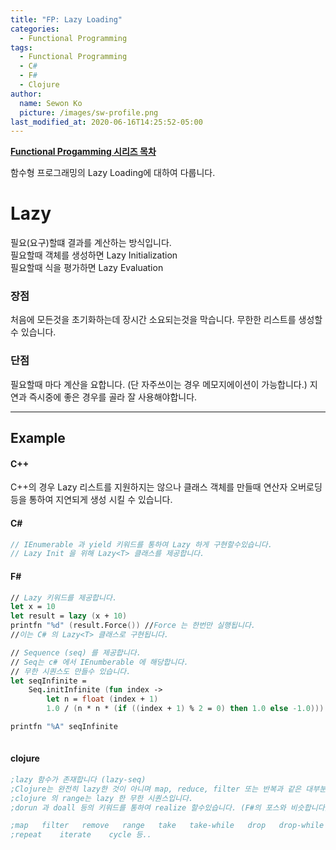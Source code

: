 ```yaml
---
title: "FP: Lazy Loading"
categories:
  - Functional Programming
tags:
  - Functional Programming
  - C#
  - F#
  - Clojure
author:
  name: Sewon Ko
  picture: /images/sw-profile.png
last_modified_at: 2020-06-16T14:25:52-05:00
---
```


**[Functional Progamming 시리즈 목차](https://dream365.github.io/functional%20programming/fp-content/)**<br>

함수형 프로그래밍의 Lazy Loading에 대하여 다룹니다.
<!--more-->

# Lazy
필요(요구)할떄 결과를 계산하는 방식입니다.  
필요할때 객체를 생성하면 Lazy Initialization  
필요할때 식을 평가하면 Lazy Evaluation  
 

### 장점
처음에 모든것을 초기화하는데 장시간 소요되는것을 막습니다.
무한한 리스트를 생성할 수 있습니다.

### 단점
필요할때 마다 계산을 요합니다. (단 자주쓰이는 경우 메모지에이션이 가능합니다.)
지연과 즉시중에 좋은 경우를 골라 잘 사용해야합니다.

____
## Example
#### C++
C++의 경우 Lazy 리스트를 지원하지는 않으나 클래스 객체를 만들때 연산자 오버로딩등을 통하여 지연되게 생성 시킬 수 있습니다.

#### C#
```csharp
// IEnumerable 과 yield 키워드를 통하여 Lazy 하게 구현할수있습니다.
// Lazy Init 을 위해 Lazy<T> 클래스를 제공합니다.
```

#### F#
```fsharp
// Lazy 키워드를 제공합니다.
let x = 10
let result = lazy (x + 10)
printfn "%d" (result.Force()) //Force 는 한번만 실행됩니다.
//이는 C# 의 Lazy<T> 클래스로 구현됩니다.

// Sequence (seq) 를 제공합니다.
// Seq는 c# 에서 IEnumberable 에 해당합니다.
// 무한 시퀀스도 만들수 있습니다.
let seqInfinite =
    Seq.initInfinite (fun index ->
        let n = float (index + 1)
        1.0 / (n * n * (if ((index + 1) % 2 = 0) then 1.0 else -1.0)))

printfn "%A" seqInfinite
    
```

#### clojure
```clojure
;lazy 함수가 존재합니다 (lazy-seq)
;Clojure는 완전히 lazy한 것이 아니며 map, reduce, filter 또는 반복과 같은 대부분의 시퀀스 작업 만 lazy 합니다.
;clojure 의 range는 lazy 한 무한 시퀀스입니다.
;dorun 과 doall 등의 키워드를 통하여 realize 할수있습니다. (F#의 포스와 비슷합니다)

;map   filter   remove   range   take   take-while   drop   drop-while
;repeat    iterate    cycle 등..

```